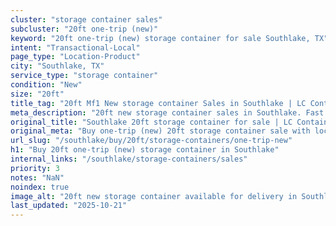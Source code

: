 ```yaml
---
cluster: "storage container sales"
subcluster: "20ft one-trip (new)"
keyword: "20ft one-trip (new) storage container for sale Southlake, TX"
intent: "Transactional-Local"
page_type: "Location-Product"
city: "Southlake, TX"
service_type: "storage container"
condition: "New"
size: "20ft"
title_tag: "20ft Mf1 New storage container Sales in Southlake | LC Container"
meta_description: "20ft new storage container sales in Southlake. Fast delivery, competitive pricing. Serving storage containers area. Quote ID: X0X. Call (214) 524-4168 for your free quote today."
original_title: "Southlake 20ft storage container for sale | LC Container"
original_meta: "Buy one-trip (new) 20ft storage container sale with local delivery in Southlake, TX. LC Container — local Since 2003. Request a fast quote today."
url_slug: "/southlake/buy/20ft/storage-containers/one-trip-new"
h1: "Buy 20ft one-trip (new) storage container in Southlake"
internal_links: "/southlake/storage-containers/sales"
priority: 3
notes: "NaN"
noindex: true
image_alt: "20ft new storage container available for delivery in Southlake"
last_updated: "2025-10-21"
---
```


<!-- TODO: Add unique city/inventory copy, images, and internal links here. -->
